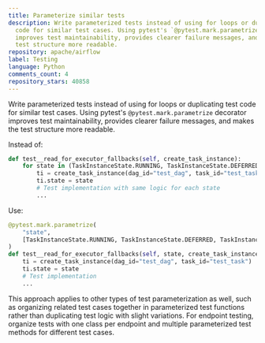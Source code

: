 ```yaml
---
title: Parameterize similar tests
description: Write parameterized tests instead of using for loops or duplicating test
  code for similar test cases. Using pytest's `@pytest.mark.parametrize` decorator
  improves test maintainability, provides clearer failure messages, and makes the
  test structure more readable.
repository: apache/airflow
label: Testing
language: Python
comments_count: 4
repository_stars: 40858
---
```


Write parameterized tests instead of using for loops or duplicating test code for similar test cases. Using pytest's `@pytest.mark.parametrize` decorator improves test maintainability, provides clearer failure messages, and makes the test structure more readable.

Instead of:
```python
def test__read_for_executor_fallbacks(self, create_task_instance):
    for state in (TaskInstanceState.RUNNING, TaskInstanceState.DEFERRED, TaskInstanceState.UP_FOR_RETRY):
        ti = create_task_instance(dag_id="test_dag", task_id="test_task")
        ti.state = state
        # Test implementation with same logic for each state
        ...
```

Use:
```python
@pytest.mark.parametrize(
    "state",
    [TaskInstanceState.RUNNING, TaskInstanceState.DEFERRED, TaskInstanceState.UP_FOR_RETRY]
)
def test__read_for_executor_fallbacks(self, state, create_task_instance):
    ti = create_task_instance(dag_id="test_dag", task_id="test_task")
    ti.state = state
    # Test implementation
    ...
```

This approach applies to other types of test parameterization as well, such as organizing related test cases together in parameterized test functions rather than duplicating test logic with slight variations. For endpoint testing, organize tests with one class per endpoint and multiple parameterized test methods for different test cases.